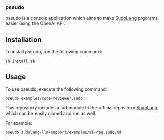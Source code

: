 ### pseudo

pseudo is a console application which aims to make [SudoLang](https://github.com/paralleldrive/sudolang-llm-support) prgorams easier using the OpenAI API.

## Installation
To install pseudo, run the following command:

```shell
sh install.sh
```
## Usage

To use pseudo, execute the following command:

```shell
pseudo examples/code-reviewer.sudo
```
This repository includes a submodule to the official repository [SudoLang](https://github.com/paralleldrive/sudolang-llm-support), which can be easily cloned and run as well.

For example:

```shell
pseudo sudolang-llm-support/examples/ai-rpg.sudo.md
```